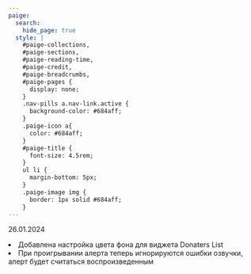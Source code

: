 ```yaml
---
paige:
  search:
    hide_page: true
  style: |
    #paige-collections,
    #paige-sections,
    #paige-reading-time,
    #paige-credit,
    #paige-breadcrumbs,
    #paige-pages {
      display: none;
    }
    .nav-pills a.nav-link.active {
      background-color: #684aff;
    }
    .paige-icon a{
      color: #684aff;
    }
    #paige-title {
      font-size: 4.5rem;
    }
    ul li {
      margin-bottom: 5px;
    }
    .paige-image img {
      border: 1px solid #684aff;
    }
---
```


<div class="container-fluid">
    <div class="justify-content-center row">
        <p class="fw-bold text-left">26.01.2024</p>
        <li>
            Добавлена настройка цвета фона для виджета Donaters List
        </li>
        <li>
            При проигрывании алерта теперь игнорируются ошибки озвучки,
            алерт будет считаться воспроизведенным
        </li>
        </ul>
    </div>
</div>
